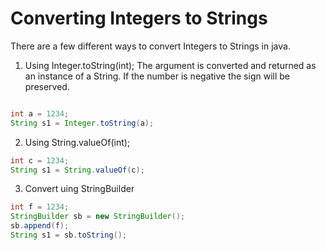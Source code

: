 # Converting Integers to Strings
There are a few different ways to convert Integers to Strings in java.

1. Using Integer.toString(int);
The argument is converted and returned as an instance of a String. If the number is negative the sign will be preserved.
```java 

int a = 1234;
String s1 = Integer.toString(a);

```

2. Using String.valueOf(int); 
```java
int c = 1234;
String s1 = String.valueOf(c);

```

3. Convert uing StringBuilder
```java
int f = 1234;
StringBuilder sb = new StringBuilder();
sb.append(f);
String s1 = sb.toString();
```
